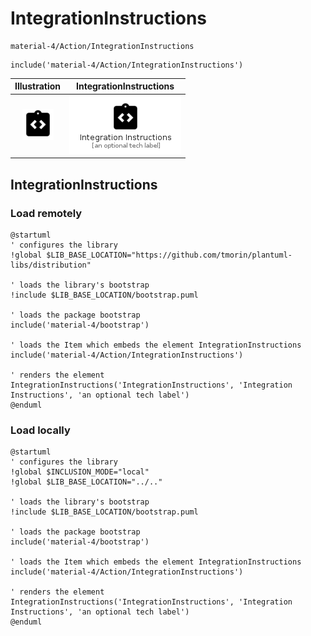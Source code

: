 # IntegrationInstructions


```text
material-4/Action/IntegrationInstructions
```

```text
include('material-4/Action/IntegrationInstructions')
```



| Illustration | IntegrationInstructions |
| :---: | :---: |
| ![illustration for Illustration](../../material-4/Action/IntegrationInstructions.png) | ![illustration for IntegrationInstructions](../../material-4/Action/IntegrationInstructions.Local.png) |




## IntegrationInstructions

### Load remotely
```plantuml
@startuml
' configures the library
!global $LIB_BASE_LOCATION="https://github.com/tmorin/plantuml-libs/distribution"

' loads the library's bootstrap
!include $LIB_BASE_LOCATION/bootstrap.puml

' loads the package bootstrap
include('material-4/bootstrap')

' loads the Item which embeds the element IntegrationInstructions
include('material-4/Action/IntegrationInstructions')

' renders the element
IntegrationInstructions('IntegrationInstructions', 'Integration Instructions', 'an optional tech label')
@enduml
```

### Load locally
```plantuml
@startuml
' configures the library
!global $INCLUSION_MODE="local"
!global $LIB_BASE_LOCATION="../.."

' loads the library's bootstrap
!include $LIB_BASE_LOCATION/bootstrap.puml

' loads the package bootstrap
include('material-4/bootstrap')

' loads the Item which embeds the element IntegrationInstructions
include('material-4/Action/IntegrationInstructions')

' renders the element
IntegrationInstructions('IntegrationInstructions', 'Integration Instructions', 'an optional tech label')
@enduml
```

